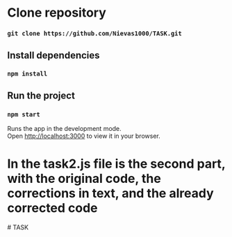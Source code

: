 # Clone repository

### `git clone https://github.com/Nievas1000/TASK.git`

## Install dependencies

### `npm install`

## Run the project

### `npm start`

Runs the app in the development mode.\
Open [http://localhost:3000](http://localhost:3000) to view it in your browser.

# In the task2.js file is the second part, with the original code, the corrections in text, and the already corrected code
#   T A S K  
 